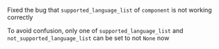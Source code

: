 Fixed the bug that `supported_language_list` of `component` is not working correctly

To avoid confusion, only one of `supported_language_list` and `not_supported_language_list` can be set to not `None` now
